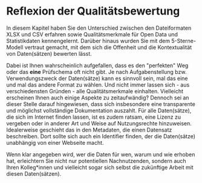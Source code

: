 # Reflexion der Qualitätsbewertung


In diesem Kapitel haben Sie den Unterschied zwischen den Dateiformaten XLSX und CSV erfahren sowie Qualitätsmerkmale für Open Data und Statistikdaten kennengelernt. Darüber hinaus wurden Sie mit dem 5-Sterne-Modell vertraut gemacht, mit dem sich die Offenheit und die Kontextualität von Daten(sätzen) bewerten lässt.

Dabei ist Ihnen wahrscheinlich aufgefallen, dass es den "perfekten" Weg oder das **eine** Prüfschema oft nicht gibt. Je nach Aufgabenstellung bzw. Verwendungszweck der Daten(sätze) kann es sinnvoll sein, mal das eine und mal das andere Format zu wählen. Und nicht immer lassen sich - aus verschiedensten Gründen - alle Qualitätsmerkmale einhalten. Vielleicht erscheinen Ihnen auch einige Aspekte zu zeitaufwändig?
Dennoch sei an dieser Stelle darauf hingewiesen, dass sich insbesondere eine transparente und möglichst vollständige Dokumentation auszahlt. Für alle Daten(sätze), die sich im Internet finden lassen, ist es zudem ratsam, eine Lizenz zu vergeben oder in anderer Art und Weise auf Nutzungsrechte hinzuweisen. Idealerweise geschieht das in den Metadaten, die einen Datensatz beschreiben. Dort sollte sich auch ein Identifier finden, der die Daten(sätze) unabhängig von einer Webseite macht.

Wenn klar angegeben wird, wer die Daten für wen, warum und wie erhoben hat, erleichtern Sie nicht nur potentiellen Nachnutzenden, sondern auch Ihren Kolleg*innen und vielleicht sogar sich selbst die zukünftige Arbeit mit diesen Daten(sätzen).
